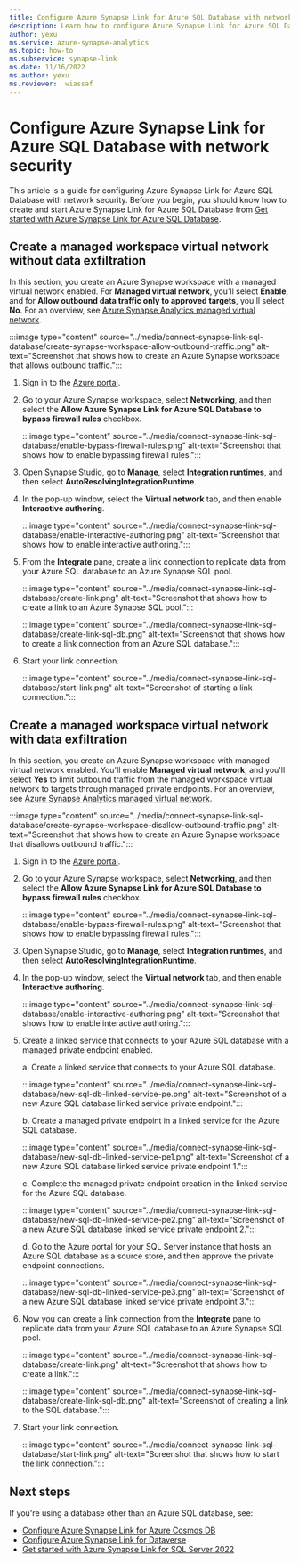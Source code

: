 ```yaml
---
title: Configure Azure Synapse Link for Azure SQL Database with network security
description: Learn how to configure Azure Synapse Link for Azure SQL Database with network security.
author: yexu
ms.service: azure-synapse-analytics
ms.topic: how-to
ms.subservice: synapse-link
ms.date: 11/16/2022
ms.author: yexu
ms.reviewer:  wiassaf
---
```


# Configure Azure Synapse Link for Azure SQL Database with network security

This article is a guide for configuring Azure Synapse Link for Azure SQL Database with network security. Before you begin, you should know how to create and start Azure Synapse Link for Azure SQL Database from [Get started with Azure Synapse Link for Azure SQL Database](connect-synapse-link-sql-database.md). 

## Create a managed workspace virtual network without data exfiltration

In this section, you create an Azure Synapse workspace with a managed virtual network enabled. For **Managed virtual network**, you'll select **Enable**, and for **Allow outbound data traffic only to approved targets**, you'll select **No**. For an overview, see [Azure Synapse Analytics managed virtual network](../security/synapse-workspace-managed-vnet.md).

:::image type="content" source="../media/connect-synapse-link-sql-database/create-synapse-workspace-allow-outbound-traffic.png" alt-text="Screenshot that shows how to create an Azure Synapse workspace that allows outbound traffic.":::

1. Sign in to the [Azure portal](https://portal.azure.com).

1. Go to your Azure Synapse workspace, select **Networking**, and then select the **Allow Azure Synapse Link for Azure SQL Database to bypass firewall rules** checkbox.

   :::image type="content" source="../media/connect-synapse-link-sql-database/enable-bypass-firewall-rules.png" alt-text="Screenshot that shows how to enable bypassing firewall rules.":::

1. Open Synapse Studio, go to **Manage**, select **Integration runtimes**, and then select **AutoResolvingIntegrationRuntime**. 

1. In the pop-up window, select the **Virtual network** tab, and then enable **Interactive authoring**. 

   :::image type="content" source="../media/connect-synapse-link-sql-database/enable-interactive-authoring.png" alt-text="Screenshot that shows how to enable interactive authoring.":::

1. From the **Integrate** pane, create a link connection to replicate data from your Azure SQL database to an Azure Synapse SQL pool.

   :::image type="content" source="../media/connect-synapse-link-sql-database/create-link.png" alt-text="Screenshot that shows how to create a link to an Azure Synapse SQL pool.":::

   :::image type="content" source="../media/connect-synapse-link-sql-database/create-link-sql-db.png" alt-text="Screenshot that shows how to create a link connection from an Azure SQL database.":::

1. Start your link connection.

   :::image type="content" source="../media/connect-synapse-link-sql-database/start-link.png" alt-text="Screenshot of starting a link connection.":::

## Create a managed workspace virtual network with data exfiltration

In this section, you create an Azure Synapse workspace with managed virtual network enabled. You'll enable **Managed virtual network**, and you'll select **Yes** to limit outbound traffic from the managed workspace virtual network to targets through managed private endpoints. For an overview, see [Azure Synapse Analytics managed virtual network](../security/synapse-workspace-managed-vnet.md).

:::image type="content" source="../media/connect-synapse-link-sql-database/create-synapse-workspace-disallow-outbound-traffic.png" alt-text="Screenshot that shows how to create an Azure Synapse workspace that disallows outbound traffic.":::

1. Sign in to the [Azure portal](https://portal.azure.com).

1. Go to your Azure Synapse workspace, select **Networking**, and then select the **Allow Azure Synapse Link for Azure SQL Database to bypass firewall rules** checkbox.

   :::image type="content" source="../media/connect-synapse-link-sql-database/enable-bypass-firewall-rules.png" alt-text="Screenshot that shows how to enable bypassing firewall rules.":::

1. Open Synapse Studio, go to **Manage**, select **Integration runtimes**, and then select **AutoResolvingIntegrationRuntime**. 

1. In the pop-up window, select the **Virtual network** tab, and then enable **Interactive authoring**. 

   :::image type="content" source="../media/connect-synapse-link-sql-database/enable-interactive-authoring.png" alt-text="Screenshot that shows how to enable interactive authoring.":::

1. Create a linked service that connects to your Azure SQL database with a managed private endpoint enabled.

   a. Create a linked service that connects to your Azure SQL database.
   
      :::image type="content" source="../media/connect-synapse-link-sql-database/new-sql-db-linked-service-pe.png" alt-text="Screenshot of a new Azure SQL database linked service private endpoint.":::

   b. Create a managed private endpoint in a linked service for the Azure SQL database.
   
     :::image type="content" source="../media/connect-synapse-link-sql-database/new-sql-db-linked-service-pe1.png" alt-text="Screenshot of a new Azure SQL database linked service private endpoint 1.":::

   c. Complete the managed private endpoint creation in the linked service for the Azure SQL database.
   
     :::image type="content" source="../media/connect-synapse-link-sql-database/new-sql-db-linked-service-pe2.png" alt-text="Screenshot of a new Azure SQL database linked service private endpoint 2.":::

   d. Go to the Azure portal for your SQL Server instance that hosts an Azure SQL database as a source store, and then approve the private endpoint connections.
   
     :::image type="content" source="../media/connect-synapse-link-sql-database/new-sql-db-linked-service-pe3.png" alt-text="Screenshot of a new Azure SQL database linked service private endpoint 3.":::
         
1. Now you can create a link connection from the **Integrate** pane to replicate data from your Azure SQL database to an Azure Synapse SQL pool.

   :::image type="content" source="../media/connect-synapse-link-sql-database/create-link.png" alt-text="Screenshot that shows how to create a link.":::

   :::image type="content" source="../media/connect-synapse-link-sql-database/create-link-sql-db.png" alt-text="Screenshot of creating a link to the SQL database.":::

1. Start your link connection.

   :::image type="content" source="../media/connect-synapse-link-sql-database/start-link.png" alt-text="Screenshot that shows how to start the link connection.":::
 


## Next steps

If you're using a database other than an Azure SQL database, see:

* [Configure Azure Synapse Link for Azure Cosmos DB](/azure/cosmos-db/configure-synapse-link?context=/azure/synapse-analytics/context/context)
* [Configure Azure Synapse Link for Dataverse](/powerapps/maker/data-platform/azure-synapse-link-synapse?context=/azure/synapse-analytics/context/context)
* [Get started with Azure Synapse Link for SQL Server 2022](connect-synapse-link-sql-server-2022.md)
